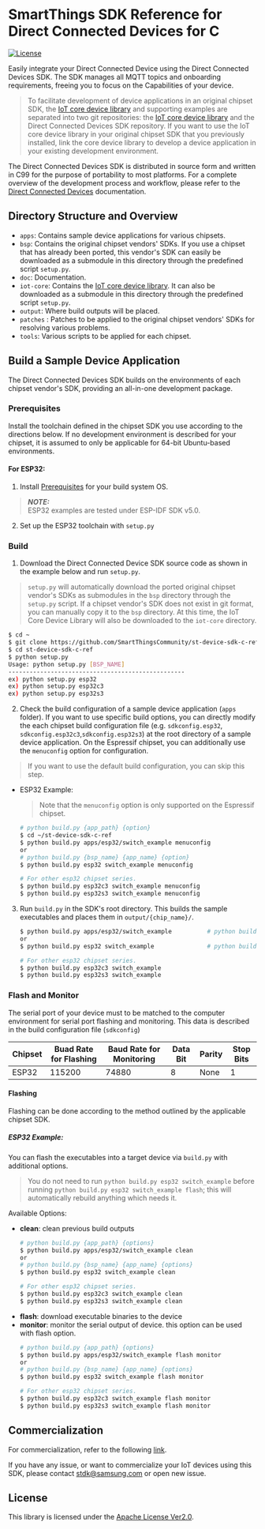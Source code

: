 # SmartThings SDK Reference for Direct Connected Devices for C

[![License](https://img.shields.io/badge/licence-Apache%202.0-brightgreen.svg?style=flat)](LICENSE)

Easily integrate your Direct Connected Device using the Direct Connected Devices SDK. The SDK manages all MQTT topics and onboarding requirements, freeing you to focus on the Capabilities of your device.

> To facilitate development of device applications in an original chipset SDK, the [IoT core device library](https://github.com/SmartThingsCommunity/st-device-sdk-c) and supporting examples are separated into two git repositories:
the [IoT core device library](https://github.com/SmartThingsCommunity/st-device-sdk-c) and the Direct Connected Devices SDK repository. If you want to use the IoT core device library in your original chipset SDK that you previously installed, link the core device library to develop a device application in your existing development environment.

The Direct Connected Devices SDK is distributed in source form and written in C99 for the purpose of portability to most platforms. For a complete overview of the development process and workflow, please refer to the [Direct Connected Devices](https://developer.smartthings.com/docs/devices/direct-connected/get-started) documentation.

## Directory Structure and Overview

- `apps`: Contains sample device applications for various chipsets.
- `bsp`: Contains the original chipset vendors' SDKs.  If you use a chipset that has already been ported, this vendor's SDK can easily be downloaded as a submodule in this directory through the predefined script `setup.py`.
- `doc`: Documentation.
- `iot-core`: Contains the [IoT core device library](https://github.com/SmartThingsCommunity/st-device-sdk-c). It can also be downloaded as a submodule in this directory through the predefined script `setup.py`.
- `output`: Where build outputs will be placed.
- `patches` : Patches to be applied to the original chipset vendors' SDKs for resolving various problems.
- `tools`: Various scripts to be applied for each chipset.

## Build a Sample Device Application

The Direct Connected Devices SDK builds on the environments of each chipset vendor's SDK, providing an all-in-one development package.

### Prerequisites

Install the toolchain defined in the chipset SDK you use according to the directions below. If no development environment is described for your chipset, it is assumed to only be applicable for 64-bit Ubuntu-based environments.

#### For ESP32:
1. Install [Prerequisites](https://docs.espressif.com/projects/esp-idf/en/latest/esp32/get-started/linux-macos-setup.html#step-1-install-prerequisites) for your build system OS.

> **_NOTE:_**  
> ESP32 examples are tested under ESP-IDF SDK v5.0.  

2. Set up the ESP32 toolchain with `setup.py`

### Build

1. Download the Direct Connected Device SDK source code as shown in the example below and run `setup.py`.

> `setup.py` will automatically download the ported original chipset vendor's SDKs as submodules in the `bsp` directory through the `setup.py` script. If a chipset vendor's SDK does not exist in git format, you can manually copy it to the `bsp` directory. At this time, the IoT Core Device Library will also be downloaded to the `iot-core` directory.

 ```sh
 $ cd ~
 $ git clone https://github.com/SmartThingsCommunity/st-device-sdk-c-ref.git
 $ cd st-device-sdk-c-ref
 $ python setup.py
 Usage: python setup.py [BSP_NAME]
 --------------------------------------------------
 ex) python setup.py esp32
 ex) python setup.py esp32c3
 ex) python setup.py esp32s3
 ```

2. Check the build configuration of a sample device application (`apps` folder). If you want to use specific build options, you can directly modify the each chipset build configuration file (e.g. `sdkconfig.esp32`, `sdkconfig.esp32c3`,`sdkconfig.esp32s3`) at the root directory of a sample device application. On the Espressif chipset, you can additionally use the `menuconfig` option for configuration.

> If you want to use the default build configuration, you can skip this step.

   - ESP32 Example:
     > Note that the `menuconfig` option is only supported on the Espressif chipset.
     ```sh
     # python build.py {app_path} {option}
     $ cd ~/st-device-sdk-c-ref
     $ python build.py apps/esp32/switch_example menuconfig
	 or
     # python build.py {bsp_name} {app_name} {option}
     $ python build.py esp32 switch_example menuconfig

     # For other esp32 chipset series.
     $ python build.py esp32c3 switch_example menuconfig
     $ python build.py esp32s3 switch_example menuconfig
     ```

3. Run `build.py` in the SDK's root directory. This builds the sample executables and places them in `output/{chip_name}/`.

   ```sh
   $ python build.py apps/esp32/switch_example          # python build.py {app_path}
   or
   $ python build.py esp32 switch_example               # python build.py {bsp_name} {app_name}

   # For other esp32 chipset series.
   $ python build.py esp32c3 switch_example
   $ python build.py esp32s3 switch_example
   ```

### Flash and Monitor

The serial port of your device must to be matched to the computer environment for serial port flashing and monitoring. This data is described in the build configuration file (`sdkconfig`)


|Chipset|Buad Rate for Flashing|Baud Rate for Monitoring|Data Bit|Parity|Stop Bits|
|-------|----------------------|------------------------|--------|------|---|
|ESP32|115200|74880|8|None|1|

#### Flashing

Flashing can be done according to the method outlined by the applicable chipset SDK.

##### ESP32 Example:

You can flash the executables into a target device via `build.py` with additional options.

> You do not need to run `python build.py esp32 switch_example` before running `python build.py esp32 switch_example flash`; this will automatically rebuild anything which needs it.

Available Options:

- **clean**: clean previous build outputs
  ```sh
  # python build.py {app_path} {options}
  $ python build.py apps/esp32/switch_example clean
  or
  # python build.py {bsp_name} {app_name} {options}
  $ python build.py esp32 switch_example clean

  # For other esp32 chipset series.
  $ python build.py esp32c3 switch_example clean
  $ python build.py esp32s3 switch_example clean
  ```
- **flash**: download executable binaries to the device
- **monitor**: monitor the serial output of device. this option can be used with flash option.
  ```sh
  # python build.py {app_path} {options}
  $ python build.py apps/esp32/switch_example flash monitor
  or
  # python build.py {bsp_name} {app_name} {options}
  $ python build.py esp32 switch_example flash monitor

  # For other esp32 chipset series.
  $ python build.py esp32c3 switch_example flash monitor
  $ python build.py esp32s3 switch_example flash monitor
  ```

## Commercialization

For commercialization, refer to the following [link](https://github.com/SmartThingsCommunity/st-device-sdk-c/blob/main/doc/Commercialization_Guide).

If you have any issue, or want to commercialize your IoT devices using this SDK, please contact stdk@samsung.com or open new issue.

## License

This library is licensed under the [Apache License Ver2.0](LICENSE).
